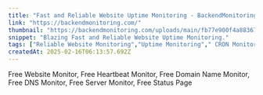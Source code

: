 ```yaml
---
title: "Fast and Reliable Website Uptime Monitoring - BackendMonitoring.com"
link: "https://backendmonitoring.com/"
thumbnail: "https://backendmonitoring.com/uploads/main/fb77e900f4a883676cf41f3fd2809891.png"
snippet: "Blazing Fast and Reliable Website Uptime Monitoring."
tags: ["Reliable Website Monitoring","Uptime Monitoring"," CRON Monitoring"," Servier Monitoring"]
createdAt: 2025-02-16T06:13:57.692Z
---
```

Free Website Monitor,
Free Heartbeat Monitor,
Free Domain Name Monitor,
Free DNS Monitor,
Free Server Monitor,
Free Status Page
